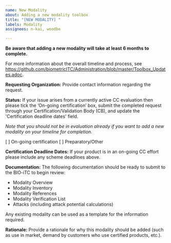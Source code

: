 ```yaml
---
name: New Modality
about: Adding a new modality toolbox
title: "[NEW MODALITY] "
labels: Modality
assignees: n-kai, woodbe

---
```


**Be aware that adding a new modality will take at least 6 months to complete.**

For more information about the overall timeline and process, see https://github.com/biometricITC/Administration/blob/master/Toolbox_Updates.adoc.

**Requesting Organization:**
Provide contact information regarding the request.

**Status:**
If your issue arises from a currently active CC evaluation then please tick the ‘On-going certification’ box, submit the completed request through your Certification/Validation Body (CB), and update the 'Certification deadline dates' field. 

_Note that you should not be in evaluation already if you want to add a new modality on your timeline for completion._

[ ] On-going certification
[ ] Preparatory/Other

**Certification Deadline Dates:**
If your product is in an on-going CC effort please include any scheme deadlines above.

**Documentation:**
The following documentation should be ready to submit to the BIO-iTC to begin review:
- Modality Overview
- Modality Inventory
- Modality References
- Modality Verification List
- Attacks (including attack potential calculations)

Any existing modality can be used as a template for the information required.

**Rationale:**
Provide a rationale for why this modality should be added (such as use in market, demand by customers who use certified products, etc.).
